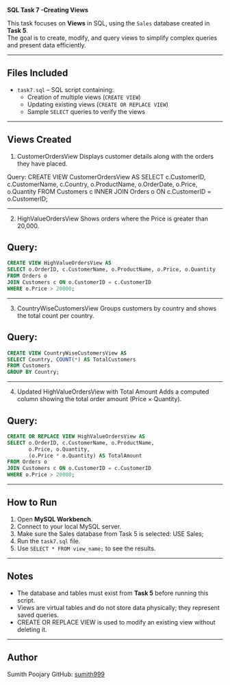  **SQL Task 7 -Creating Views**

This task focuses on **Views** in SQL, using the `Sales` database created in **Task 5**.  
The goal is to create, modify, and query views to simplify complex queries and present data efficiently.

---

## Files Included
- `task7.sql` – SQL script containing:
  - Creation of multiple views (`CREATE VIEW`)
  - Updating existing views (`CREATE OR REPLACE VIEW`)
  - Sample `SELECT` queries to verify the views

---

## Views Created

1. CustomerOrdersView
Displays customer details along with the orders they have placed.

Query:
CREATE VIEW CustomerOrdersView AS
SELECT c.CustomerID, c.CustomerName, c.Country,
       o.ProductName, o.OrderDate, o.Price, o.Quantity
FROM Customers c
INNER JOIN Orders o ON c.CustomerID = o.CustomerID;

---

2. HighValueOrdersView
Shows orders where the Price is greater than 20,000.

## Query:
```sql
CREATE VIEW HighValueOrdersView AS
SELECT o.OrderID, c.CustomerName, o.ProductName, o.Price, o.Quantity
FROM Orders o
JOIN Customers c ON o.CustomerID = c.CustomerID
WHERE o.Price > 20000;
```

---

3. CountryWiseCustomersView
Groups customers by country and shows the total count per country.

## Query:
```sql
CREATE VIEW CountryWiseCustomersView AS
SELECT Country, COUNT(*) AS TotalCustomers
FROM Customers
GROUP BY Country;
```
---

4. Updated HighValueOrdersView with Total Amount
Adds a computed column showing the total order amount (Price × Quantity).

## Query:
```sql
CREATE OR REPLACE VIEW HighValueOrdersView AS
SELECT o.OrderID, c.CustomerName, o.ProductName,
       o.Price, o.Quantity,
       (o.Price * o.Quantity) AS TotalAmount
FROM Orders o
JOIN Customers c ON o.CustomerID = c.CustomerID
WHERE o.Price > 20000;
```
---

 ## How to Run

1. Open **MySQL Workbench**.
2. Connect to your local MySQL server.
3. Make sure the Sales database from Task 5 is selected:
USE Sales;
4. Run the `task7.sql` file.
5. Use `SELECT * FROM view_name;` to see the results.

---

 ## Notes
- The database and tables must exist from **Task 5** before running this script.
- Views are virtual tables and do not store data physically; they represent saved queries.
- CREATE OR REPLACE VIEW is used to modify an existing view without deleting it.

---
 ## Author
Sumith Poojary
GitHub: [sumith999](https://github.com/sumith999)

